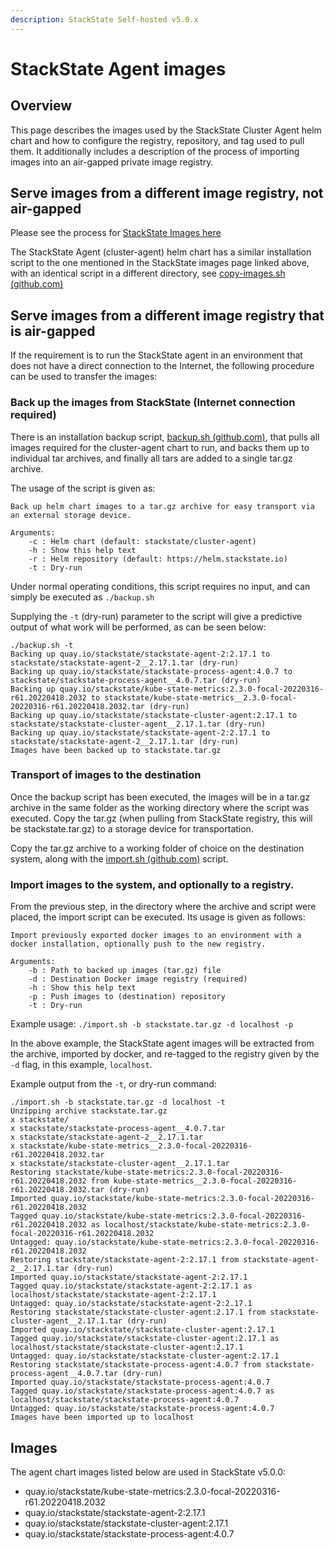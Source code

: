 ```yaml
---
description: StackState Self-hosted v5.0.x
---
```


# StackState Agent images

## Overview

This page describes the images used by the StackState Cluster Agent helm chart and how to configure the registry, repository, and tag used to pull them.  It additionally includes a description of the process of importing images into an air-gapped private image registry.

## Serve images from a different image registry, not air-gapped

Please see the process for [StackState Images here](image_configuration.md)

The StackState Agent (cluster-agent) helm chart has a similar installation script to the one mentioned in the StackState images page linked above, with an identical script in a different directory, see [copy-images.sh (github.com)](https://github.com/StackVista/helm-charts/tree/master/stable/cluster-agent/installation/copy-images.sh)

## Serve images from a different image registry that is air-gapped

If the requirement is to run the StackState agent in an environment that does not have a direct connection to the Internet, the following procedure can be used to transfer the images:

### Back up the images from StackState (Internet connection required)

There is an installation backup script, [backup.sh (github.com)](https://github.com/StackVista/helm-charts/tree/master/stable/cluster-agent/installation/backup.sh), that pulls all images required for the cluster-agent chart to run, and backs them up to individual tar archives, and finally all tars are added to a single tar.gz archive.

The usage of the script is given as:
```text
Back up helm chart images to a tar.gz archive for easy transport via an external storage device.

Arguments:
    -c : Helm chart (default: stackstate/cluster-agent)
    -h : Show this help text
    -r : Helm repository (default: https://helm.stackstate.io)
    -t : Dry-run
```

Under normal operating conditions, this script requires no input, and can simply be executed as ```./backup.sh```

Supplying the `-t` (dry-run) parameter to the script will give a predictive output of what work will be performed, as can be seen below:
```text
./backup.sh -t
Backing up quay.io/stackstate/stackstate-agent-2:2.17.1 to stackstate/stackstate-agent-2__2.17.1.tar (dry-run)
Backing up quay.io/stackstate/stackstate-process-agent:4.0.7 to stackstate/stackstate-process-agent__4.0.7.tar (dry-run)
Backing up quay.io/stackstate/kube-state-metrics:2.3.0-focal-20220316-r61.20220418.2032 to stackstate/kube-state-metrics__2.3.0-focal-20220316-r61.20220418.2032.tar (dry-run)
Backing up quay.io/stackstate/stackstate-cluster-agent:2.17.1 to stackstate/stackstate-cluster-agent__2.17.1.tar (dry-run)
Backing up quay.io/stackstate/stackstate-agent-2:2.17.1 to stackstate/stackstate-agent-2__2.17.1.tar (dry-run)
Images have been backed up to stackstate.tar.gz
```

### Transport of images to the destination

Once the backup script has been executed, the images will be in a tar.gz archive in the same folder as the working directory where the script was executed.
Copy the tar.gz (when pulling from StackState registry, this will be stackstate.tar.gz) to a storage device for transportation.

Copy the tar.gz archive to a working folder of choice on the destination system, along with the [import.sh (github.com)](https://github.com/StackVista/helm-charts/tree/master/stable/cluster-agent/installation/import.sh) script.

### Import images to the system, and optionally to a registry.

From the previous step, in the directory where the archive and script were placed, the import script can be executed. Its usage is given as follows:

```text
Import previously exported docker images to an environment with a docker installation, optionally push to the new registry.

Arguments:
    -b : Path to backed up images (tar.gz) file
    -d : Destination Docker image registry (required)
    -h : Show this help text
    -p : Push images to (destination) repository
    -t : Dry-run
```

Example usage:
`./import.sh -b stackstate.tar.gz -d localhost -p`

In the above example, the StackState agent images will be extracted from the archive, imported by docker, and re-tagged to the registry given by the `-d` flag, in this example, `localhost`.

Example output from the `-t`, or dry-run command:

```text
./import.sh -b stackstate.tar.gz -d localhost -t
Unzipping archive stackstate.tar.gz
x stackstate/
x stackstate/stackstate-process-agent__4.0.7.tar
x stackstate/stackstate-agent-2__2.17.1.tar
x stackstate/kube-state-metrics__2.3.0-focal-20220316-r61.20220418.2032.tar
x stackstate/stackstate-cluster-agent__2.17.1.tar
Restoring stackstate/kube-state-metrics:2.3.0-focal-20220316-r61.20220418.2032 from kube-state-metrics__2.3.0-focal-20220316-r61.20220418.2032.tar (dry-run)
Imported quay.io/stackstate/kube-state-metrics:2.3.0-focal-20220316-r61.20220418.2032
Tagged quay.io/stackstate/kube-state-metrics:2.3.0-focal-20220316-r61.20220418.2032 as localhost/stackstate/kube-state-metrics:2.3.0-focal-20220316-r61.20220418.2032
Untagged: quay.io/stackstate/kube-state-metrics:2.3.0-focal-20220316-r61.20220418.2032
Restoring stackstate/stackstate-agent-2:2.17.1 from stackstate-agent-2__2.17.1.tar (dry-run)
Imported quay.io/stackstate/stackstate-agent-2:2.17.1
Tagged quay.io/stackstate/stackstate-agent-2:2.17.1 as localhost/stackstate/stackstate-agent-2:2.17.1
Untagged: quay.io/stackstate/stackstate-agent-2:2.17.1
Restoring stackstate/stackstate-cluster-agent:2.17.1 from stackstate-cluster-agent__2.17.1.tar (dry-run)
Imported quay.io/stackstate/stackstate-cluster-agent:2.17.1
Tagged quay.io/stackstate/stackstate-cluster-agent:2.17.1 as localhost/stackstate/stackstate-cluster-agent:2.17.1
Untagged: quay.io/stackstate/stackstate-cluster-agent:2.17.1
Restoring stackstate/stackstate-process-agent:4.0.7 from stackstate-process-agent__4.0.7.tar (dry-run)
Imported quay.io/stackstate/stackstate-process-agent:4.0.7
Tagged quay.io/stackstate/stackstate-process-agent:4.0.7 as localhost/stackstate/stackstate-process-agent:4.0.7
Untagged: quay.io/stackstate/stackstate-process-agent:4.0.7
Images have been imported up to localhost
```

## Images

The agent chart images listed below are used in StackState v5.0.0:


* quay.io/stackstate/kube-state-metrics:2.3.0-focal-20220316-r61.20220418.2032
* quay.io/stackstate/stackstate-agent-2:2.17.1
* quay.io/stackstate/stackstate-cluster-agent:2.17.1
* quay.io/stackstate/stackstate-process-agent:4.0.7
